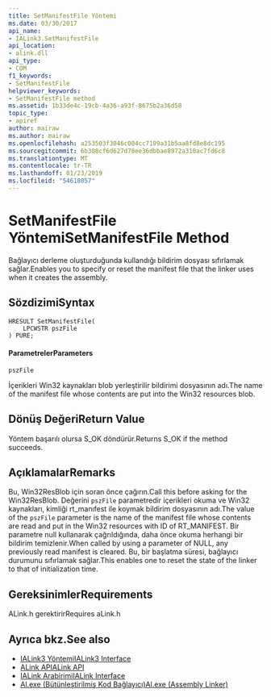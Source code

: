 ```yaml
---
title: SetManifestFile Yöntemi
ms.date: 03/30/2017
api_name:
- IALink3.SetManifestFile
api_location:
- alink.dll
api_type:
- COM
f1_keywords:
- SetManifestFile
helpviewer_keywords:
- SetManifestFile method
ms.assetid: 1b33de4c-19cb-4a36-a93f-8675b2a36d58
topic_type:
- apiref
author: mairaw
ms.author: mairaw
ms.openlocfilehash: a253503f3046c004cc7109a31b5aa8fd8e8dc195
ms.sourcegitcommit: 6b308cf6d627d78ee36dbbae8972a310ac7fd6c8
ms.translationtype: MT
ms.contentlocale: tr-TR
ms.lasthandoff: 01/23/2019
ms.locfileid: "54618057"
---
```

# <a name="setmanifestfile-method"></a><span data-ttu-id="6dcff-102">SetManifestFile Yöntemi</span><span class="sxs-lookup"><span data-stu-id="6dcff-102">SetManifestFile Method</span></span>
<span data-ttu-id="6dcff-103">Bağlayıcı derleme oluşturduğunda kullandığı bildirim dosyası sıfırlamak sağlar.</span><span class="sxs-lookup"><span data-stu-id="6dcff-103">Enables you to specify or reset the manifest file that the linker uses when it creates the assembly.</span></span>  
  
## <a name="syntax"></a><span data-ttu-id="6dcff-104">Sözdizimi</span><span class="sxs-lookup"><span data-stu-id="6dcff-104">Syntax</span></span>  
  
```  
HRESULT SetManifestFile(  
    LPCWSTR pszFile  
) PURE;  
```  
  
#### <a name="parameters"></a><span data-ttu-id="6dcff-105">Parametreler</span><span class="sxs-lookup"><span data-stu-id="6dcff-105">Parameters</span></span>  
 `pszFile`  
  
 <span data-ttu-id="6dcff-106">İçerikleri Win32 kaynakları blob yerleştirilir bildirimi dosyasının adı.</span><span class="sxs-lookup"><span data-stu-id="6dcff-106">The name of the manifest file whose contents are put into the Win32 resources blob.</span></span>  
  
## <a name="return-value"></a><span data-ttu-id="6dcff-107">Dönüş Değeri</span><span class="sxs-lookup"><span data-stu-id="6dcff-107">Return Value</span></span>  
 <span data-ttu-id="6dcff-108">Yöntem başarılı olursa S_OK döndürür.</span><span class="sxs-lookup"><span data-stu-id="6dcff-108">Returns S_OK if the method succeeds.</span></span>  
  
## <a name="remarks"></a><span data-ttu-id="6dcff-109">Açıklamalar</span><span class="sxs-lookup"><span data-stu-id="6dcff-109">Remarks</span></span>  
 <span data-ttu-id="6dcff-110">Bu, Win32ResBlob için soran önce çağırın.</span><span class="sxs-lookup"><span data-stu-id="6dcff-110">Call this before asking for the Win32ResBlob.</span></span> <span data-ttu-id="6dcff-111">Değerini `pszFile` parametredir içerikleri okuma ve Win32 kaynakları, kimliği rt_manıfest ile koymak bildirim dosyasının adı.</span><span class="sxs-lookup"><span data-stu-id="6dcff-111">The value of the `pszFile` parameter is the name of the manifest file whose contents are read and put in the Win32 resources with ID of RT_MANIFEST.</span></span> <span data-ttu-id="6dcff-112">Bir parametre null kullanarak çağrıldığında, daha önce okuma herhangi bir bildirim temizlenir.</span><span class="sxs-lookup"><span data-stu-id="6dcff-112">When called by using a parameter of NULL, any previously read manifest is cleared.</span></span> <span data-ttu-id="6dcff-113">Bu, bir başlatma süresi, bağlayıcı durumunu sıfırlamak sağlar.</span><span class="sxs-lookup"><span data-stu-id="6dcff-113">This enables one to reset the state of the linker to that of initialization time.</span></span>  
  
## <a name="requirements"></a><span data-ttu-id="6dcff-114">Gereksinimler</span><span class="sxs-lookup"><span data-stu-id="6dcff-114">Requirements</span></span>  
 <span data-ttu-id="6dcff-115">ALink.h gerektirir</span><span class="sxs-lookup"><span data-stu-id="6dcff-115">Requires aLink.h</span></span>  
  
## <a name="see-also"></a><span data-ttu-id="6dcff-116">Ayrıca bkz.</span><span class="sxs-lookup"><span data-stu-id="6dcff-116">See also</span></span>
- [<span data-ttu-id="6dcff-117">IALink3 Yöntemi</span><span class="sxs-lookup"><span data-stu-id="6dcff-117">IALink3 Interface</span></span>](../../../../docs/framework/unmanaged-api/alink/ialink3-interface.md)
- [<span data-ttu-id="6dcff-118">ALink API</span><span class="sxs-lookup"><span data-stu-id="6dcff-118">ALink API</span></span>](../../../../docs/framework/unmanaged-api/alink/index.md)
- [<span data-ttu-id="6dcff-119">IALink Arabirimi</span><span class="sxs-lookup"><span data-stu-id="6dcff-119">IALink Interface</span></span>](../../../../docs/framework/unmanaged-api/alink/ialink-interface.md)
- [<span data-ttu-id="6dcff-120">Al.exe (Bütünleştirilmiş Kod Bağlayıcı)</span><span class="sxs-lookup"><span data-stu-id="6dcff-120">Al.exe (Assembly Linker)</span></span>](../../../../docs/framework/tools/al-exe-assembly-linker.md)
